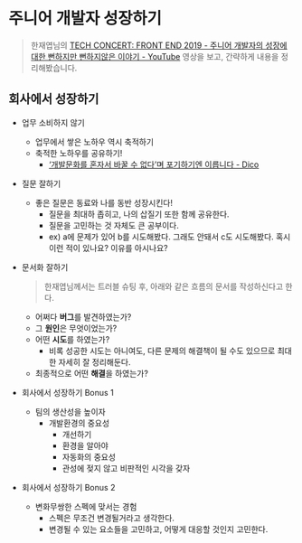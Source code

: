 # 주니어 개발자 성장하기

> 한재엽님의 [TECH CONCERT: FRONT END 2019 - 주니어 개발자의 성장에 대한 뻔하지만 뻔하지않은 이야기 - YouTube](https://www.youtube.com/watch?v=nKKlYEVMhhY&t=228s) 영상을 보고, 간략하게 내용을 정리해봤습니다.

## 회사에서 성장하기

- 업무 소비하지 않기

  - 업무에서 쌓은 노하우 역시 축적하기
  - 축적한 노하우를 공유하기!
    - [‘개발문화를 혼자서 바꿀 수 없다’며 포기하기엔 이릅니다 - Dico](https://dico.me/topic/articles/296/ko)

- 질문 잘하기

  - 좋은 질문은 동료와 나를 동반 성장시킨다!
    - 질문을 최대하 좁히고, 나의 삽질기 또한 함께 공유한다.
    - 질문을 고민하는 것 자체도 큰 공부이다.
    - ex) a에 문제가 있어 b를 시도해봤다. 그래도 안돼서 c도 시도해봤다. 혹시 이런 적이 있나요? 이유를 아시나요?

- 문서화 잘하기

  > 한재엽님께서는 트러블 슈팅 후, 아래와 같은 흐름의 문서를 작성하신다고 한다.

  - 어쩌다 **버그**를 발견하였는가?
  - 그 **원인**은 무엇이었는가?
  - 어떤 **시도**를 하였는가?
    - 비록 성공한 시도는 아니여도, 다른 문제의 해결책이 될 수도 있으므로 최대한 자세히 잘 정리해둔다.
  - 최종적으로 어떤 **해결**을 하였는가?

- 회사에서 성장하기 Bonus 1

  - 팀의 생산성을 높이자
    - 개발환경의 중요성
      - 개선하기
      - 환경을 알아야
      - 자동화의 중요성
      - 관성에 젖지 않고 비판적인 시각을 갖자

- 회사에서 성장하기 Bonus 2
  - 변화무쌍한 스펙에 맞서는 경험
    - 스펙은 무조건 변경될거라고 생각한다.
    - 변경될 수 있는 요소들을 고민하고, 어떻게 대응할 것인지 고민한다.
